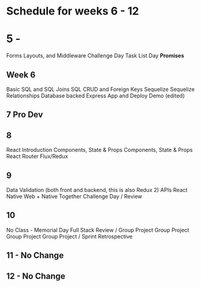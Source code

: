 # Schedule for weeks 6 - 12

# 5 -
Forms
Layouts, and Middleware
Challenge Day
Task List Day
**Promises**
## Week 6
Basic SQL and SQL Joins
SQL CRUD and Foreign Keys
Sequelize
Sequelize Relationships
Database backed Express App and Deploy Demo (edited)

## 7 Pro Dev

## 8
React Introduction
Components, State & Props
Components, State & Props
React Router
Flux/Redux

## 9
Data Validation (both front and backend, this is also Redux 2)
APIs
React Native
Web + Native Together
Challenge Day / Review

## 10
No Class - Memorial Day
Full Stack Review / Group Project
Group Project
Group Project
Group Project / Sprint Retrospective

## 11 - No Change

## 12 - No Change



